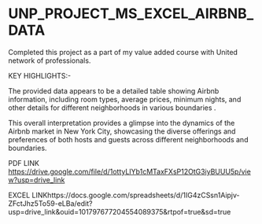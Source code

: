 # UNP_PROJECT_MS_EXCEL_AIRBNB_DATA
Completed this project as a part of my  value added course with United network of professionals.

KEY HIGHLIGHTS:-

The provided data appears to be a detailed table showing Airbnb information, including room types, average prices, minimum nights, and other details for different neighborhoods in various boundaries . 

 This overall interpretation provides a glimpse into the dynamics of the Airbnb market in New York City, showcasing the diverse offerings and preferences of both hosts and guests across different neighborhoods and boundaries.
 
 PDF LINK https://drive.google.com/file/d/1ottyLIYb1cMTaxFXsP12OtG3iyBUUU5p/view?usp=drive_link

 EXCEL LINKhttps://docs.google.com/spreadsheets/d/1IG4zCSsn1Aipjv-ZFctJhz5To59-eLBa/edit?usp=drive_link&ouid=101797677204554089375&rtpof=true&sd=true
